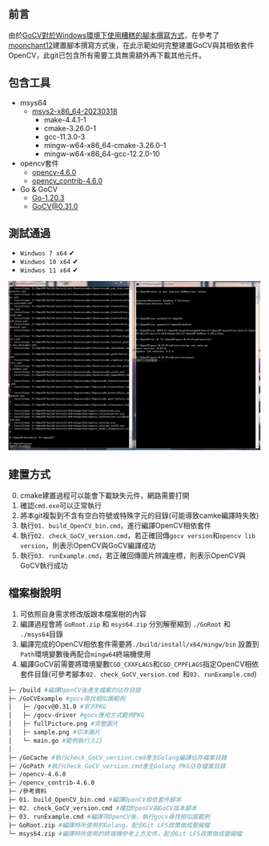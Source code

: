 ## 前言
由於[GoCV對於Windows環境下使用糟糕的腳本撰寫方式]( https://github.com/hybridgroup/gocv/blob/release/win_build_opencv.cmd )，在參考了[moonchant12](https://github.com/moonchant12/install-gocv)建置腳本撰寫方式後，在此示範如何完整建置GoCV與其相依套件OpenCV，此git已包含所有需要工具無需額外再下載其他元件。

## 包含工具
 * msys64
    * [msys2-x86_64-20230318](https://github.com/msys2/msys2-installer/releases/download/2023-03-18/msys2-x86_64-20230318.exe)
        * make-4.4.1-1
        * cmake-3.26.0-1
        * gcc-11.3.0-3
        * mingw-w64-x86_64-cmake-3.26.0-1
        * mingw-w64-x86_64-gcc-12.2.0-10
 * opencv套件
    * [opencv-4.6.0](https://github.com/opencv/opencv/archive/4.6.0.zip)
    * [opencv_contrib-4.6.0](https://github.com/opencv/opencv_contrib/archive/4.6.0.zip)
 * Go & GoCV
    * [Go-1.20.3](https://go.dev/dl/go1.20.3.windows-amd64.zip)
    * [GoCV@0.31.0](https://github.com/hybridgroup/gocv/archive/refs/tags/v0.31.0.zip)

## 測試通過
   * ``Windwos 7 x64`` ✔
   * ``Windwos 10 x64`` ✔
   * ``Windwos 11 x64`` ✔
 
![Alt text](/參考資料/Windows%207%20x64%20Pass.png)


## 建置方式
   0. cmake建置過程可以能會下載缺失元件，網路需要打開
   1. 確認``cmd.exe``可以正常執行
   2. 將本git複製到不含有空白符號或特殊字元的目錄(可能導致camke編譯時失敗)
   3. 執行``01. build_OpenCV_bin.cmd``，進行編譯OpenCV相依套件
   4. 執行``02. check_GoCV_version.cmd``，若正確回傳``gocv version``和``opencv lib version``，則表示OpenCV與GoCV編譯成功
   5. 執行``03. runExample.cmd``，若正確回傳圖片辨識座標，則表示OpenCV與GoCV執行成功
## 檔案樹說明
   1. 可依照自身需求修改版跟本檔案樹的內容
   2. 編譯過程會將 ``GoRoot.zip`` 和 ``msys64.zip`` 分別解壓縮到 ``./GoRoot`` 和 ``./msys64``目錄
   3. 編譯完成的OpenCV相依套件需要將``./build/install/x64/mingw/bin`` 設置到``Path``環境變數後再配合``mingw64``終端機使用
   4. 編譯GoCV前需要將環境變數``CGO_CXXFLAGS``和``CGO_CPPFLAGS``指定OpenCV相依套件目錄(可參考腳本``02. check_GoCV_version.cmd ``和``03. runExample.cmd``)

   ```bash
  ├─ /build #編譯OpenCV後產生檔案的佔存目錄
  ├─ /GoCVExample #gocv尋找相似圖範例
  │   ├─ /gocv@0.31.0 #官方PKG
  │   ├─ /gocv-driver #gocv應用方式範例PKG
  │   ├─ fullPicture.png #完整圖片
  │   ├─ sample.png #印本圖片
  │   └─ main.go #範例執行入口
  │
  ├─ /GoCache #執行check_GoCV_version.cmd產生Golang編譯佔存檔案目錄
  ├─ /GoPath #執行check_GoCV_version.cmd產生Golang PKG佔存檔案目錄
  ├─ /opencv-4.6.0
  ├─ /opencv_contrib-4.6.0
  ├─ /參考資料
  ├─ 01. build_OpenCV_bin.cmd #編譯OpenCV相依套件腳本
  ├─ 02. check_GoCV_version.cmd #確認OpenCV與GoCV版本腳本
  ├─ 03. runExample.cmd #編譯完OpenCV後，執行gocv尋找相似圖範例
  ├─ GoRoot.zip #編譯時所使用的Golang，配合Git LFS政策做成壓縮檔
  └─ msys64.zip #編譯時所使用的終端機參考上方文件，配合Git LFS政策做成壓縮檔
   ```
